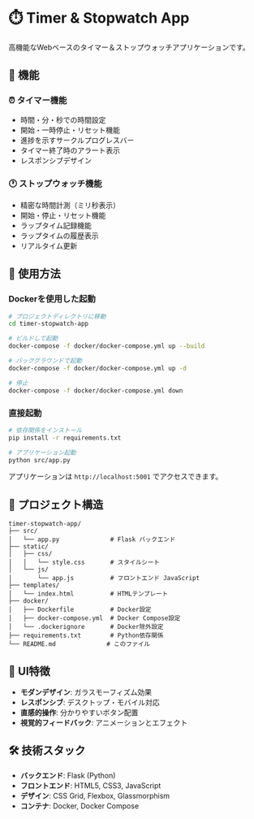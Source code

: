 # ⏱️ Timer & Stopwatch App

高機能なWebベースのタイマー＆ストップウォッチアプリケーションです。

## 🌟 機能

### ⏰ タイマー機能
- 時間・分・秒での時間設定
- 開始・一時停止・リセット機能
- 進捗を示すサークルプログレスバー
- タイマー終了時のアラート表示
- レスポンシブデザイン

### 🕐 ストップウォッチ機能
- 精密な時間計測（ミリ秒表示）
- 開始・停止・リセット機能
- ラップタイム記録機能
- ラップタイムの履歴表示
- リアルタイム更新

## 🚀 使用方法

### Dockerを使用した起動

```bash
# プロジェクトディレクトリに移動
cd timer-stopwatch-app

# ビルドして起動
docker-compose -f docker/docker-compose.yml up --build

# バックグラウンドで起動
docker-compose -f docker/docker-compose.yml up -d

# 停止
docker-compose -f docker/docker-compose.yml down
```

### 直接起動

```bash
# 依存関係をインストール
pip install -r requirements.txt

# アプリケーション起動
python src/app.py
```

アプリケーションは `http://localhost:5001` でアクセスできます。

## 📁 プロジェクト構造

```
timer-stopwatch-app/
├── src/
│   └── app.py              # Flask バックエンド
├── static/
│   ├── css/
│   │   └── style.css       # スタイルシート
│   └── js/
│       └── app.js          # フロントエンド JavaScript
├── templates/
│   └── index.html          # HTMLテンプレート
├── docker/
│   ├── Dockerfile          # Docker設定
│   ├── docker-compose.yml  # Docker Compose設定
│   └── .dockerignore       # Docker除外設定
├── requirements.txt        # Python依存関係
└── README.md              # このファイル
```

## 🎨 UI特徴

- **モダンデザイン**: ガラスモーフィズム効果
- **レスポンシブ**: デスクトップ・モバイル対応
- **直感的操作**: 分かりやすいボタン配置
- **視覚的フィードバック**: アニメーションとエフェクト

## 🛠️ 技術スタック

- **バックエンド**: Flask (Python)
- **フロントエンド**: HTML5, CSS3, JavaScript
- **デザイン**: CSS Grid, Flexbox, Glassmorphism
- **コンテナ**: Docker, Docker Compose